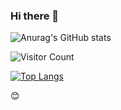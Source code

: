 ### Hi there 👋

![Anurag's GitHub stats](https://github-readme-stats.vercel.app/api?username=slowfever-Ding&show_icons=true&theme=radical)

![Visitor Count](https://profile-counter.glitch.me/slowfever-Ding/count.svg)

[![Top Langs](https://github-readme-stats.vercel.app/api/top-langs/?username=slowfever-Ding&layout=compact)](https://github.com/anuraghazra/github-readme-stats)

:blush:


<!--
**slowfever-Ding/slowfever-Ding** is a ✨ _special_ ✨ repository because its `README.md` (this file) appears on your GitHub profile.

Here are some ideas to get you started:

- 🔭 I’m currently working on ...
- 🌱 I’m currently learning ...
- 👯 I’m looking to collaborate on ...
- 🤔 I’m looking for help with ...
- 💬 Ask me about ...
- 📫 How to reach me: ...
- 😄 Pronouns: ...
- ⚡ Fun fact: ...
-->
